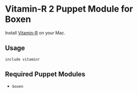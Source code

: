 # Vitamin-R 2 Puppet Module for Boxen

Install [Vitamin-R](http://www.publicspace.net/Vitamin-R/) on your Mac.

## Usage

```puppet
include vitaminr
```

## Required Puppet Modules

* `boxen`

